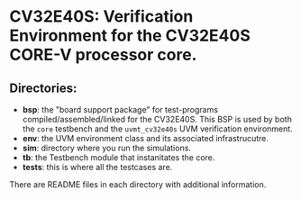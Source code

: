 # CV32E40S: Verification Environment for the CV32E40S CORE-V processor core.

## Directories:
- **bsp**:   the "board support package" for test-programs compiled/assembled/linked for the CV32E40S.  This BSP is used by both the `core` testbench and the `uvmt_cv32e40s` UVM verification environment.
- **env**:   the UVM environment class and its associated infrastrucutre.
- **sim**:   directory where you run the simulations.
- **tb**:    the Testbench module that instanitates the core.
- **tests**: this is where all the testcases are.

There are README files in each directory with additional information.

